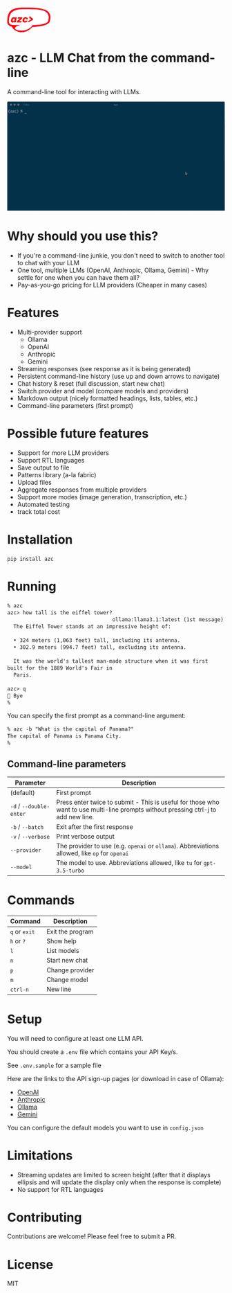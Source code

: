 ![AZC logo](assets/azc_logo.png)

# azc - LLM Chat from the command-line

A command-line tool for interacting with LLMs.

![AZC screenshot](assets/sample.gif)

# Why should you use this?

- If you're a command-line junkie, you don't need to switch to another tool to chat with your LLM
- One tool, multiple LLMs (OpenAI, Anthropic, Ollama, Gemini) - Why settle for one when you can have them all?
- Pay-as-you-go pricing for LLM providers (Cheaper in many cases)

# Features

- Multi-provider support
  - Ollama
  - OpenAI
  - Anthropic
  - Gemini
- Streaming responses (see response as it is being generated)
- Persistent command-line history (use up and down arrows to navigate)
- Chat history & reset (full discussion, start new chat)
- Switch provider and model (compare models and providers)
- Markdown output (nicely formatted headings, lists, tables, etc.)
- Command-line parameters (first prompt)

# Possible future features

- Support for more LLM providers
- Support RTL languages
- Save output to file
- Patterns library (a-la fabric)
- Upload files
- Aggregate responses from multiple providers
- Support more modes (image generation, transcription, etc.)
- Automated testing
- track total cost

# Installation

    pip install azc

# Running

    % azc
    azc> how tall is the eiffel tower?
                                      ollama:llama3.1:latest (1st message)
      The Eiffel Tower stands at an impressive height of:

      • 324 meters (1,063 feet) tall, including its antenna.
      • 302.9 meters (994.7 feet) tall, excluding its antenna.

      It was the world's tallest man-made structure when it was first built for the 1889 World's Fair in
      Paris.

    azc> q
    👋 Bye
    %

You can specify the first prompt as a command-line argument:

    % azc -b "What is the capital of Panama?"
    The capital of Panama is Panama City.
    %

## Command-line parameters

| Parameter               | Description                                                                                                                        |
| ----------------------- | ---------------------------------------------------------------------------------------------------------------------------------- |
| (default)               | First prompt                                                                                                                       |
| `-d` / `--double-enter` | Press enter twice to submit - This is useful for those who want to use multi-line prompts without pressing ctrl-j to add new line. |
| `-b` / `--batch`        | Exit after the first response                                                                                                      |
| `-v` / `--verbose`      | Print verbose output                                                                                                               |
| `--provider`            | The provider to use (e.g. `openai` or `ollama`). Abbreviations allowed, like `op` for `openai`                                     |
| `--model`               | The model to use. Abbreviations allowed, like `tu` for `gpt-3.5-turbo`                                                             |

# Commands

| Command       | Description      |
| ------------- | ---------------- |
| `q` or `exit` | Exit the program |
| `h` or `?`    | Show help        |
| `l`           | List models      |
| `n`           | Start new chat   |
| `p`           | Change provider  |
| `m`           | Change model     |
| `ctrl-n`      | New line         |

# Setup

You will need to configure at least one LLM API.

You should create a `.env` file which contains your API Key/s.

See `.env.sample` for a sample file

Here are the links to the API sign-up pages (or download in case of Ollama):

- [OpenAI](https://platform.openai.com/signup)
- [Anthropic](https://console.anthropic.com/)
- [Ollama](https://ollama.com/)
- [Gemini](https://ai.google.dev/gemini-api/docs)

You can configure the default models you want to use in `config.json`

# Limitations

- Streaming updates are limited to screen height (after that it displays ellipsis and will update the display only when the response is complete)
- No support for RTL languages

# Contributing

Contributions are welcome! Please feel free to submit a PR.

# License

MIT
